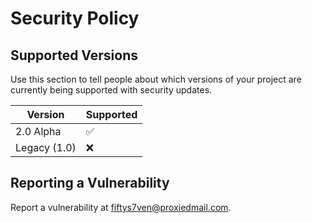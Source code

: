 # Security Policy

## Supported Versions

Use this section to tell people about which versions of your project are
currently being supported with security updates.

| Version | Supported          |
| ------- | ------------------ |
| 2.0 Alpha  | :white_check_mark: |
| Legacy (1.0)   | :x:                |

## Reporting a Vulnerability
Report a vulnerability at [fiftys7ven@proxiedmail.com](mailto:fiftys7ven@proxiedmail.com).
